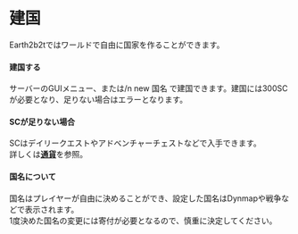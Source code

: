 # 建国
Earth2b2tではワールドで自由に国家を作ることができます。

#### 建国する  

サーバーのGUIメニュー、または/n new 国名 で建国できます。建国には300SCが必要となり、足りない場合はエラーとなります。

#### SCが足りない場合  

SCはデイリークエストやアドベンチャーチェストなどで入手できます。  
詳しくは[**通貨**](/guide/currency)を参照。

#### 国名について  

国名はプレイヤーが自由に決めることができ、設定した国名はDynmapや戦争などで表示されます。  
1度決めた国名の変更には寄付が必要となるので、慎重に決定してください。
